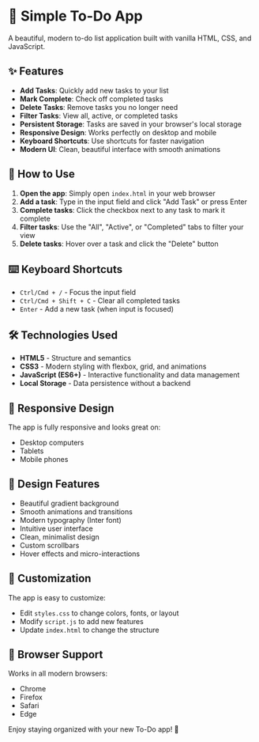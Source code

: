 # 📝 Simple To-Do App

A beautiful, modern to-do list application built with vanilla HTML, CSS, and JavaScript.

## ✨ Features

- **Add Tasks**: Quickly add new tasks to your list
- **Mark Complete**: Check off completed tasks
- **Delete Tasks**: Remove tasks you no longer need
- **Filter Tasks**: View all, active, or completed tasks
- **Persistent Storage**: Tasks are saved in your browser's local storage
- **Responsive Design**: Works perfectly on desktop and mobile
- **Keyboard Shortcuts**: Use shortcuts for faster navigation
- **Modern UI**: Clean, beautiful interface with smooth animations

## 🚀 How to Use

1. **Open the app**: Simply open `index.html` in your web browser
2. **Add a task**: Type in the input field and click "Add Task" or press Enter
3. **Complete tasks**: Click the checkbox next to any task to mark it complete
4. **Filter tasks**: Use the "All", "Active", or "Completed" tabs to filter your view
5. **Delete tasks**: Hover over a task and click the "Delete" button

## ⌨️ Keyboard Shortcuts

- `Ctrl/Cmd + /` - Focus the input field
- `Ctrl/Cmd + Shift + C` - Clear all completed tasks
- `Enter` - Add a new task (when input is focused)

## 🛠️ Technologies Used

- **HTML5** - Structure and semantics
- **CSS3** - Modern styling with flexbox, grid, and animations
- **JavaScript (ES6+)** - Interactive functionality and data management
- **Local Storage** - Data persistence without a backend

## 📱 Responsive Design

The app is fully responsive and looks great on:
- Desktop computers
- Tablets
- Mobile phones

## 🎨 Design Features

- Beautiful gradient background
- Smooth animations and transitions
- Modern typography (Inter font)
- Intuitive user interface
- Clean, minimalist design
- Custom scrollbars
- Hover effects and micro-interactions

## 🔧 Customization

The app is easy to customize:
- Edit `styles.css` to change colors, fonts, or layout
- Modify `script.js` to add new features
- Update `index.html` to change the structure

## 📄 Browser Support

Works in all modern browsers:
- Chrome
- Firefox
- Safari
- Edge

Enjoy staying organized with your new To-Do app! 🎉